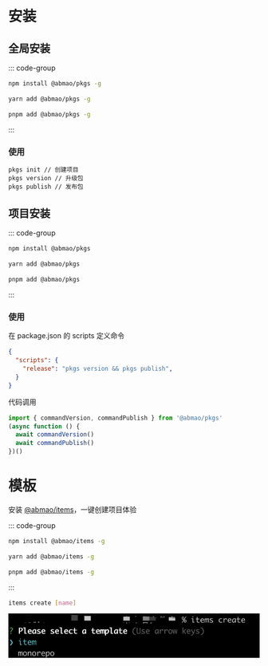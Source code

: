 # 安装

## 全局安装

::: code-group

  ```bash [npm]
  npm install @abmao/pkgs -g
  ```
  ```bash [yarn]
  yarn add @abmao/pkgs -g
  ```
  ```bash [pnpm]
  pnpm add @abmao/pkgs -g
  ```

:::

### 使用
```bash
pkgs init // 创建项目
pkgs version // 升级包
pkgs publish // 发布包
```

## 项目安装

::: code-group

  ```bash [npm]
  npm install @abmao/pkgs
  ```
  ```bash [yarn]
  yarn add @abmao/pkgs
  ```
  ```bash [pnpm]
  pnpm add @abmao/pkgs
  ```

:::

### 使用
在 package.json 的 scripts 定义命令
```json
{
  "scripts": {
    "release": "pkgs version && pkgs publish",
  }
}
```

代码调用
```js
import { commandVersion, commandPublish } from '@abmao/pkgs'
(async function () {
  await commandVersion()
  await commandPublish()
})()
```

# 模板
安装 [@abmao/items](https://github.com/hengshanMWC/items)，一键创建项目体验

::: code-group

  ```bash [npm]
  npm install @abmao/items -g
  ```
  ```bash [yarn]
  yarn add @abmao/items -g
  ```
  ```bash [pnpm]
  pnpm add @abmao/items -g
  ```

:::

```bash
items create [name]
```
<img src="./assets//images//items.png">